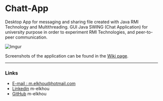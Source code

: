 # Chatt-App

Desktop App for messaging and sharing file created with Java RMI Technology and Multithreading. GUI Java SWING (Chat Application) for university purpose in order to experiment RMI Technologies, and peer-to-peer communication.

![Imgur](https://i.imgur.com/7gX6pbvl.png)

Screenshots of the application can be found in the [Wiki page](https://github.com/m-elkhou/Chatt-App/wiki).

***
### Links

- [E-mail : ](mailto:m.elkhou@hotmail.com) m.elkhou@hotmail.com
- [Linkedin](https://www.linkedin.com/in/m-elkhou/) m-elkhou
- [GitHub](https://github.com/m-elkhou) m-elkhou
